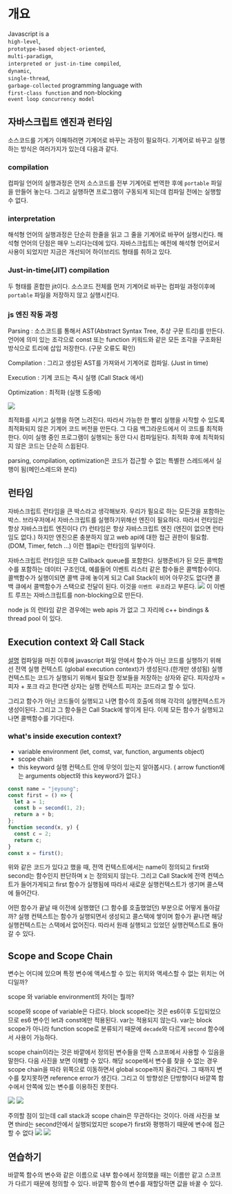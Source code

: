# 개요

Javascript is a  
`high-level`,  
`prototype-based object-oriented`,  
`multi-paradigm`,  
`interpreted or just-in-time compiled`,  
`dynamic`,  
`single-thread`,  
`garbage-collected` programming language with  
`first-class function` and non-blocking  
`event loop concurrency model`

## 자바스크립트 엔진과 런타임

소스코드를 기계가 이해하려면 기계어로 바꾸는 과정이 필요하다. 기계어로 바꾸고 실행하는 방식은 여러가지가 있는데 다음과 같다.

### compilation

컴파일 언어의 실행과정은 먼저 소스코드를 전부 기계어로 번역한 후에 `portable` 파일을 만들어 놓는다. 그리고 실행하면 프로그램이 구동되게 되는데 컴파일 전에는 실행할 수 없다.

### interpretation

해석형 언어의 실행과정은 단순히 한줄을 읽고 그 줄을 기계어로 바꾸어 실행시킨다. 해석형 언어의 단점은 매우 느리다는데에 있다. 자바스크립트는 예전에 해석형 언어로서 사용이 되었지만 지금은 개선되어 하이브리드 형태를 취하고 있다.

### Just-in-time(JIT) compilation

두 형태를 혼합한 jit이다. 소스코드 전체를 먼저 기계어로 바꾸는 컴파일 과정이후에 `portable` 파일을 저장하지 않고 실행시킨다.

### js 엔진 작동 과정

Parsing : 소스코드를 통해서 AST(Abstract Syntax Tree, 추상 구문 트리)를 만든다. 언어에 의미 있는 조각으로 const 또는 function 키워드와 같은 모든 조각을 구조화된 방식으로 트리에 삽입 저장한다. (구문 오류도 확인)

Compilation : 그리고 생성된 AST를 가져와서 기계어로 컴파일. (Just in time)

Execution : 기계 코드는 즉시 실행 (Call Stack 에서)

Optimization : 최적화 (실행 도중에)

![](images/2022-07-17-21-16-20.png)

최적화를 시키고 실행을 하면 느려진다. 따라서 가능한 한 빨리 실행을 시작할 수 있도록 최적화되지 않은 기계어 코드 버전을 만든다.
그 다음 백그라운드에서 이 코드를 최적화한다. 이미 실행 중인 프로그램이 실행되는 동안 다시 컴파일된다. 최적화 후에 최적화되지 않은 코드는 단순히 스윕된다.

parsing, compilation, optimization은 코드가 접근할 수 없는 특별한 스레드에서 실행이 됨(메인스레드와 분리)

## 런타임

자바스크립트 런타임을 큰 박스라고 생각해보자. 우리가 필요로 하는 모든것을 포함하는 박스.
브라우저에서 자바스크립트를 실행하기위해선 엔진이 필요하다. 따라서 런타임은 항상 자바스크립트 엔진이다 (?)
런타임은 항상 자바스크립트 엔진 (엔진이 없으면 런타임도 없다.) 하지만 엔진으론 충분하지 않고 web api에 대한 접근 권한이 필요함. (DOM, Timer, fetch ...) 이런 웹api는 런타임의 일부이다.

자바스크립트 런타임은 또한 Callback queue를 포함한다. 실행준비가 된 모든 콜백함수를 포함하는 데이터 구조인데, 예를들어 이벤트 리스터 같은 함수들은 콜백함수이다. 콜백함수가 실행이되면 콜백 큐에 놓이게 되고 Call Stack이 비어 아무것도 없다면 콜백 큐에서 콜백함수가 스택으로 전달이 된다. 이것을 `이벤트 루프`라고 부른다.
![](images/2022-07-17-21-49-28.png)
이 이벤트 루프는 자바스크립트를 non-blocking으로 만든다.

node js 의 런타임 같은 경우에는 web apis 가 없고 그 자리에 c++ bindings & thread pool 이 있다.

## Execution context 와 Call Stack

[설명](https://velog.io/@stampid/Execution-Context%EC%8B%A4%ED%96%89-%EC%BB%A8%ED%85%8D%EC%8A%A4%ED%8A%B8%EB%9E%80)
컴파일을 마친 이후에 javascript 파일 안에서 함수가 아닌 코드를 실행하기 위해선 전역 실행 컨텍스트 (global execution context)가 생성된다.(한개만 생성됨) 실행 컨텍스트는 코드가 실행되기 위해서 필요한 정보들을 저장하는 상자와 같다. 피자상자 = 피자 + 포크 라고 한다면 상자는 실행 컨텍스트 피자는 코드라고 할 수 있다.

그리고 함수가 아닌 코드들이 실행되고 나면 함수의 호출에 의해 각각의 실행컨텍스트가 생성이된다. 그리고 그 함수들은 Call Stack에 쌓이게 된다. 이제 모든 함수가 실행되고나면 콜백함수를 기다린다.

### what's inside execution context?

- variable environment (let, comst, var, function, arguments object)
- scope chain
- this keyword
  실행 컨텍스트 안에 무엇이 있는지 알아봅시다. ( arrow function에는 arguments object와 this keyword가 없다.)

```javascript
const name = "jeyoung";
const first = () => {
  let a = 1;
  const b = second(1, 2);
  return a + b;
};
function second(x, y) {
  const c = 2;
  return c;
}
const x = first();
```

위와 같은 코드가 있다고 했을 때, 전역 컨텍스트에서는 name이 정의되고 first와 second는 함수인지 판단하며 x 는 정의되지 않는다. 그리고 Call Stack에 전역 컨텍스트가 들어가게되고 first 함수가 실행됨에 따라서 새로운 실행컨텍스트가 생기며 콜스택에 들어간다.

어떤 함수가 끝날 때 이전에 실행했던 (그 함수를 호출했었던) 부분으로 어떻게 돌아갈까? 실행 컨텍스트는 함수가 실행되면서 생성되고 콜스택에 쌓이며 함수가 끝나면 해당 실행컨텍스트는 스택에서 없어진다. 따라서 원래 실행되고 있었던 실행컨텍스트로 돌아갈 수 있다.

## Scope and Scope Chain

변수는 어디에 있으며 특정 변수에 액세스할 수 있는 위치와 액세스할 수 없는 위치는 어디일까?

scope 와 variable environment의 차이는 뭘까?

scope와 scope of variable은 다르다.
block scope라는 것은 es6이후 도입되었으므로 es6 변수인 let과 const에만 적용된다. var는 적용되지 않는다. var는 block scope가 아니라 function scope로 분류되기 때문에 `decade`와 다르게 `second` 함수에서 사용이 가능하다.

scope chain이라는 것은 바깥에서 정의된 변수들을 안쪽 스코프에서 사용할 수 있음을 말한다.
다음 사진을 보면 이해할 수 있다. 해당 scope에서 변수를 찾을 수 없는 경우 scope chain을 따라 위쪽으로 이동하면서 global scope까지 올라간다. 그 때까지 변수를 찾지못하면 reference error가 생긴다. 그리고 이 방향성은 단방향이다 바깥쪽 함수에서 안쪽에 있는 변수를 이용하진 못한다.

![](images/3tyoe.png)
![](images/2022-07-18-00-12-21.png)

주의할 점이 있는데 call stack과 scope chain은 무관하다는 것이다. 아래 사진을 보면 third는 second안에서 실행되었지만 scope가 first와 평행하기 때문에 변수에 접근할 수 없다
![](images/2022-07-18-00-07-53.png)
![](images/2022-07-18-00-29-54.png)

## 연습하기

바깥쪽 함수의 변수와 같은 이름으로 내부 함수에서 정의했을 때는 이름만 같고 스코프가 다르기 때문에 정의할 수 있다.
바깥쪽 함수의 변수를 재할당하면 값을 바꿀 수 있다.
